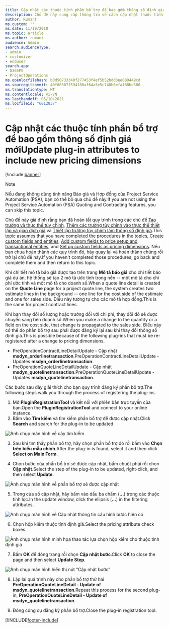 ```yaml
---
title: Cập nhật các thuộc tính phần bổ trợ để bao gồm thông số định giá mới
description: Chủ đề này cung cấp thông tin về cách cập nhật thuộc tính phần bổ trợ cho các thông số định giá.
author: Rumant
ms.custom: ''
ms.date: 11/19/2018
ms.topic: article
ms.author: rumant
audience: Admin
search.audienceType:
- admin
- customizer
- enduser
search.app:
- D365PS
- ProjectOperations
ms.openlocfilehash: b0d50733340f277453f4ef5b52bdd3ee089449cd
ms.sourcegitcommit: 40f68387f594180af64a5e5c748b6efa188bd300
ms.translationtype: HT
ms.contentlocale: vi-VN
ms.lasthandoff: 05/10/2021
ms.locfileid: "6012837"
---
```

# <a name="update-plug-in-attributes-to-include-new-pricing-dimensions"></a><span data-ttu-id="8b163-103">Cập nhật các thuộc tính phần bổ trợ để bao gồm thông số định giá mới</span><span class="sxs-lookup"><span data-stu-id="8b163-103">Update plug-in attributes to include new pricing dimensions</span></span>

[!include [banner](../includes/psa-now-project-operations.md)]

> [!NOTE]
> <span data-ttu-id="8b163-104">Nếu đang không dùng tính năng Báo giá và Hợp đồng của Project Service Automation (PSA), bạn có thể bỏ qua chủ đề này.</span><span class="sxs-lookup"><span data-stu-id="8b163-104">If you are not using the Project Service Automation (PSA) Quoting and Contracting features, you can skip this topic.</span></span>

<span data-ttu-id="8b163-105">Chủ đề này giả định rằng bạn đã hoàn tất quy trình trong các chủ đề [Tạo trường và thực thể tùy chỉnh](create-custom-fields-entities.md), [Thêm các trường tùy chỉnh vào thực thể thiết lập và giao dịch giá](field-references.md) và [Thiết lập trường tùy chỉnh làm thông số định giá](set-up-pricing-dimensions.md).</span><span class="sxs-lookup"><span data-stu-id="8b163-105">This topic assumes that you have completed the procedures in the topics, [Create custom fields and entities](create-custom-fields-entities.md), [Add custom fields to price setup and transactional entities](field-references.md), and [Set up custom fields as pricing dimensions](set-up-pricing-dimensions.md).</span></span> <span data-ttu-id="8b163-106">Nếu bạn chưa hoàn thành các quy trình đó, hãy quay lại và hoàn thành chúng rồi trở lại chủ đề này.</span><span class="sxs-lookup"><span data-stu-id="8b163-106">If you haven't completed those procedures, go back and complete them and then return to this topic.</span></span>

<span data-ttu-id="8b163-107">Khi chi tiết mô tả báo giá được tạo trên trang **Mô tả báo giá** cho chi tiết báo giá dự án, hệ thống sẽ tạo 2 mô tả ước tính trong nền -- một mô tả cho chi phí ước tính và một mô tả cho doanh số.</span><span class="sxs-lookup"><span data-stu-id="8b163-107">When a quote line detail is created on the **Quote Line** page for a project quote line, the system creates two estimate lines in the background -- one line for the cost side of the estimate and one for sales side.</span></span> <span data-ttu-id="8b163-108">Điều này tương tự cho các mô tả hợp đồng.</span><span class="sxs-lookup"><span data-stu-id="8b163-108">This is the same  for project contract lines.</span></span>

<span data-ttu-id="8b163-109">Khi bạn thay đổi số lượng hoặc trường đối với chi phí, thay đổi đó sẽ được chuyển sang bên doanh số.</span><span class="sxs-lookup"><span data-stu-id="8b163-109">When you make a change to the quantity or a field on the cost side, that change is propagated to the sales side.</span></span> <span data-ttu-id="8b163-110">Điều này có thể do phần bổ trợ sau phải được đăng ký lại sau khi thay đổi thông số định giá.</span><span class="sxs-lookup"><span data-stu-id="8b163-110">This is possible because of the following plug-ins that must be re-registered after a change to pricing dimensions.</span></span>

- <span data-ttu-id="8b163-111">PreOperationContractLineDetailUpdate - Cập nhật **msdyn_orderlinetransaction**.</span><span class="sxs-lookup"><span data-stu-id="8b163-111">PreOperationContractLineDetailUpdate - Updates **msdyn_orderlinetransaction**.</span></span>
- <span data-ttu-id="8b163-112">PreOperationQuoteLineDetailUpdate - Cập nhật **msdyn_quotelinetransaction**.</span><span class="sxs-lookup"><span data-stu-id="8b163-112">PreOperationQuoteLineDetailUpdate - Updates **msdyn_quotelinetransaction**.</span></span>

<span data-ttu-id="8b163-113">Các bước sau đây giải thích cho bạn quy trình đăng ký phần bổ trợ.</span><span class="sxs-lookup"><span data-stu-id="8b163-113">The following steps walk you through the process of registering the plug-ins.</span></span>

1. <span data-ttu-id="8b163-114">Mở **PluginRegistrationTool** và kết nối với phiên bản trực tuyến của bạn.</span><span class="sxs-lookup"><span data-stu-id="8b163-114">Open the **PluginRegistrationTool** and connect to your online instance.</span></span>
2. <span data-ttu-id="8b163-115">Bấm vào **Tìm kiếm** và tìm kiếm phần bổ trợ để được cập nhật.</span><span class="sxs-lookup"><span data-stu-id="8b163-115">Click **Search** and search for the plug-in to be updated.</span></span>

 ![Ảnh chụp màn hình về cây tìm kiếm](media/PRT-1.png)

3. <span data-ttu-id="8b163-117">Sau khi tìm thấy phần bổ trợ, hãy chọn phần bổ trợ đó rồi bấm vào **Chọn trên biểu mẫu chính**.</span><span class="sxs-lookup"><span data-stu-id="8b163-117">After the plug-in is found, select it and then click **Select on Main Form**.</span></span>

4. <span data-ttu-id="8b163-118">Chọn bước của phần bổ trợ sẽ được cập nhật, bấm chuột phải rồi chọn **Cập nhật**.</span><span class="sxs-lookup"><span data-stu-id="8b163-118">Select the step of the plug-in to be updated, right-click, and then select **Update**.</span></span>

 ![Ảnh chụp màn hình về phần bổ trợ sẽ được cập nhật](media/PRT-2.png)
 
5. <span data-ttu-id="8b163-120">Trong cửa sổ cập nhật, hãy bấm vào dấu ba chấm (**...**) trong các thuộc tính lọc.</span><span class="sxs-lookup"><span data-stu-id="8b163-120">In the update window, click the ellipsis (**...**) in the filtering attributes.</span></span>

 ![Ảnh chụp màn hình về Cập nhật thông tin cấu hình bước hiện có](media/PRT-3.png)
 
6. <span data-ttu-id="8b163-122">Chọn hộp kiểm thuộc tính định giá.</span><span class="sxs-lookup"><span data-stu-id="8b163-122">Select the pricing attribute check boxes.</span></span>

 ![Ảnh chụp màn hình minh họa thao tác lựa chọn hộp kiểm cho thuộc tính định giá](media/PRT-4.png)

7. <span data-ttu-id="8b163-124">Bấm **OK** để đóng trang rồi chọn **Cập nhật bước**.</span><span class="sxs-lookup"><span data-stu-id="8b163-124">Click **OK** to close the page and then select **Update Step**.</span></span>

 ![Ảnh chụp màn hình hiển thị nút “Cập nhật bước”](media/PRT-5.png)
 
8. <span data-ttu-id="8b163-126">Lặp lại quá trình này cho phần bổ trợ thứ hai **PreOperationQuoteLineDetail - Update of msdyn_quotelinetransaction**.</span><span class="sxs-lookup"><span data-stu-id="8b163-126">Repeat this process for the second plug-in, **PreOperationQuoteLineDetail - Update of msdyn_quotelinetransaction**.</span></span>

9. <span data-ttu-id="8b163-127">Đóng công cụ đăng ký phần bổ trợ.</span><span class="sxs-lookup"><span data-stu-id="8b163-127">Close the plug-in registration tool.</span></span>



[!INCLUDE[footer-include](../includes/footer-banner.md)]